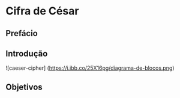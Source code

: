 # Cifra de César

## Prefácio


## Introdução



![caeser-cipher]
(https://i.ibb.co/25X16pg/diagrama-de-blocos.png)


## Objetivos

